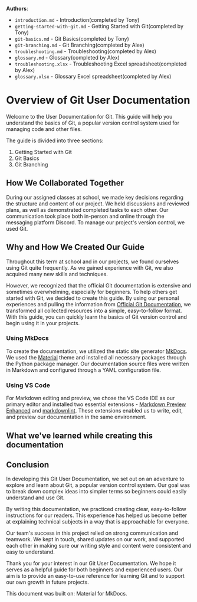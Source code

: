 **Authors**:

- `introduction.md` - Introduction(completed by Tony)
- `getting-started-with-git.md` - Getting Started with Git(completed by Tony)
- `git-basics.md` - Git Basics(completed by Tony)
- `git-branching.md` - Git Branching(completed by Alex)
- `troubleshooting.md` - Troubleshooting(completed by Alex)
- `glossary.md` - Glossary(completed by Alex)
- `troubleshooting.xlsx` - Troubleshooting Excel spreadsheet(completed by Alex)
- `glossary.xlsx` - Glossary Excel spreadsheet(completed by Alex)

# Overview of Git User Documentation

Welcome to the User Documentation for Git. This guide will help you understand the basics of Git, a popular version control system used for managing code and other files.

The guide is divided into three sections:

1. Getting Started with Git
2. Git Basics
3. Git Branching

## How We Collaborated Together

During our assigned classes at school, we made key decisions regarding the structure and content of our project. We held discussions and reviewed plans, as well as demonstrated completed tasks to each other. Our communication took place both in-person and online through the messaging platform Discord. To manage our project's version control, we used Git.

## Why and How We Created Our Guide

Throughout this term at school and in our projects, we found ourselves using Git quite frequently. As we gained experience with Git, we also acquired many new skills and techniques.

However, we recognized that the official Git documentation is extensive and sometimes overwhelming, especially for beginners. To help others get started with Git, we decided to create this guide. By using our personal experiences and pulling the information from [Official Git Documentation](https://git-scm.com/doc), we transformed all collected resources into a simple, easy-to-follow format. With this guide, you can quickly learn the basics of Git version control and begin using it in your projects.

### Using MkDocs

To create the documentation, we utilized the static site generator [MkDocs](https://www.mkdocs.org/). We used the [Material](https://squidfunk.github.io/mkdocs-material/) theme and installed all necessary packages through the Python package manager. Our documentation source files were written in Markdown and configured through a YAML configuration file.

### Using VS Code

For Markdown editing and preview, we chose the VS Code IDE as our primary editor and installed two essential extensions - [Markdown Preview Enhanced](https://marketplace.visualstudio.com/items?itemName=shd101wyy.markdown-preview-enhanced) and [markdownlint](https://marketplace.visualstudio.com/items?itemName=DavidAnson.vscode-markdownlint). These extensions enabled us to write, edit, and preview our documentation in the same environment.

## What we've learned while creating this documentation

## Conclusion

In developing this Git User Documentation, we set out on an adventure to explore and learn about Git, a popular version control system. Our goal was to break down complex ideas into simpler terms so beginners could easily understand and use Git.

By writing this documentation, we practiced creating clear, easy-to-follow instructions for our readers. This experience has helped us become better at explaining technical subjects in a way that is approachable for everyone.

Our team's success in this project relied on strong communication and teamwork. We kept in touch, shared updates on our work, and supported each other in making sure our writing style and content were consistent and easy to understand.

Thank you for your interest in our Git User Documentation. We hope it serves as a helpful guide for both beginners and experienced users. Our aim is to provide an easy-to-use reference for learning Git and to support our own growth in future projects.

This document was built on: Material for MkDocs.
